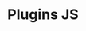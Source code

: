 ---
title: Plugins JS
Style: fab fa-js
Description : Enrichisser l'interface avec vos propres scripts
StartPage: getting-started
root: true
---
